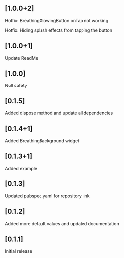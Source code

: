 ## [1.0.0+2]
Hotfix: BreathingGlowingButton onTap not working

Hotfix: Hiding splash effects from tapping the button

## [1.0.0+1]
Update ReadMe

## [1.0.0]
Null safety

## [0.1.5]
Added dispose method and update all dependencies

## [0.1.4+1]
Added BreathingBackground widget

## [0.1.3+1]
Added example

## [0.1.3]
Updated pubspec.yaml for repository link

## [0.1.2]
Added more default values and updated documentation

## [0.1.1]
Initial release
